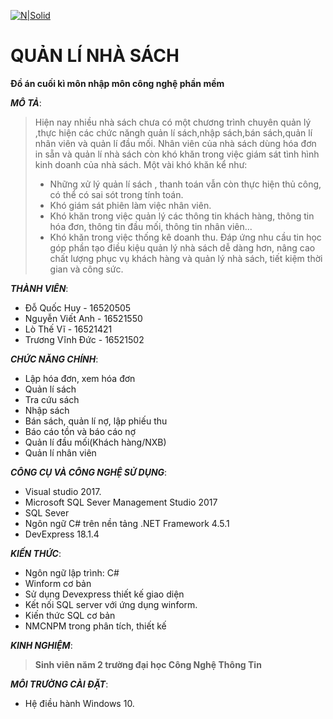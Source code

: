 [![N|Solid](https://i.imgur.com/co6SMdm.png)](https://www.uit.edu.vn/)

# QUẢN LÍ NHÀ SÁCH

**Đồ án cuối kì môn nhập môn công nghệ phần mềm**

_**MÔ TẢ**_:
>Hiện nay nhiều nhà sách chưa có một chương trình chuyên quản lý ,thực hiện các chức năngh quản lí sách,nhập sách,bán sách,quản lí nhân viên và quản lí đầu mối. Nhân viên của nhà sách dùng hóa đơn in sẵn và quản lí nhà sách còn khó khăn trong việc giám sát tình hình kinh doanh của nhà sách. Một vài khó khăn kể như: 
  >- Những xử lý quản lí sách , thanh toán vẫn còn thực hiện thủ công, có thể có sai sót trong tính toán.
  >- Khó giám sát phiên làm việc nhân viên.
  >- Khó khăn trong việc quản lý các thông tin khách hàng, thông tin hóa đơn, thông tin đầu mối, thông tin nhân viên...
  >- Khó khăn trong việc thống kê doanh thu.
>Đáp ứng nhu cầu tin học góp phần tạo điều kiệu quản lý nhà sách dễ dàng hơn, nâng cao chất lượng phục vụ khách hàng và quản lý nhà sách, tiết kiệm thời gian và công sức.

_**THÀNH VIÊN**_:
+ Đỗ Quốc Huy - 16520505
+	Nguyễn Viết Anh - 16521550
+ Lò Thế Vĩ - 16521421
+ Trương Vĩnh Đức - 16521502


_**CHỨC NĂNG CHÍNH**_: 
+ Lập hóa đơn, xem hóa đơn
+ Quản lí sách
+ Tra cứu sách
+ Nhập sách
+ Bán sách, quản lí nợ, lập phiếu thu
+ Báo cáo tồn và báo cáo nợ
+ Quản lí đầu mối(Khách hàng/NXB)
+ Quản lí nhân viên

_**CÔNG CỤ VÀ CÔNG NGHỆ SỬ DỤNG**_: 
+ Visual studio 2017.
+ Microsoft SQL Sever Management Studio 2017
+ SQL Sever
+ Ngôn ngữ C# trên nền tảng .NET Framework 4.5.1
+ DevExpress 18.1.4

_**KIẾN THỨC**_:
+ Ngôn ngữ lập trình: C#
+ Winform cơ bản
+ Sử dụng Devexpress thiết kế giao diện
+ Kết nối SQL server với ứng dụng winform.
+ Kiến thức SQL cơ bản
+ NMCNPM trong phân tích, thiết kế

_**KINH NGHIỆM**_:
>**Sinh viên năm 2 trường đại học Công Nghệ Thông Tin**

_**MÔI TRƯỜNG CÀI ĐẶT**_:
+ Hệ điều hành Windows 10.


